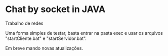 # Chat by socket in JAVA
Trabalho de redes

Uma forma simples de testar, basta entrar na pasta exec e usar os arquivos "startCliente.bat" e "startServidor.bat".

Em breve mando novas atualizações.

